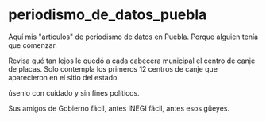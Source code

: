 periodismo_de_datos_puebla
==========================

Aquí mis "artículos" de periodismo de datos en Puebla. Porque alguien tenía que comenzar.

Revisa qué tan lejos le quedó a cada cabecera municipal el centro de canje de placas. Solo contempla los primeros 12 centros de canje que aparecieron en el sitio del estado.


úsenlo con cuidado y sin fines políticos.

Sus amigos de Gobierno fácil, antes INEGI fácil, antes esos güeyes.
